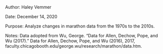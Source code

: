 Author: Haley Vemmer

Date: December 14, 2020

Purpose: Analyze changes in marathon data from the 1970s to the 2010s.

Notes: Data adopted from Wu, George. “Data for Allen, Dechow, Pope, and Wu (2017).” Data for Allen, Dechow, Pope, and Wu (2016), 2017, faculty.chicagobooth.edu/george.wu/research/marathon/data.htm. 
